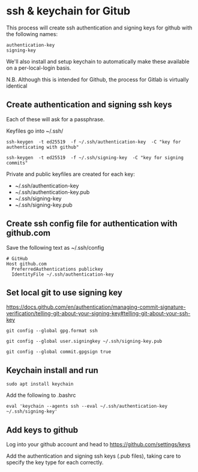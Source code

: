 # ssh & keychain for Gitub

This process will create ssh authentication and signing keys for github with the following names:

	authentication-key
	signing-key

We'll also install and setup keychain to automatically make these available on a per-local-login basis.

N.B. Although this is intended for Github, the process for Gitlab is virtually identical

## Create authentication and signing ssh keys
Each of these will ask for a passphrase.

Keyfiles go into ~/.ssh/

	ssh-keygen  -t ed25519  -f ~/.ssh/authentication-key  -C "key for authenticating with github"

	ssh-keygen  -t ed25519  -f ~/.ssh/signing-key  -C "key for signing commits"

Private and public keyfiles are created for each key:

-	~/.ssh/authentication-key
-	~/.ssh/authentication-key.pub
-	~/.ssh/signing-key
-	~/.ssh/signing-key.pub

## Create ssh config file for authentication with github.com
Save the following text as ~/.ssh/config

	# GitHub
	Host github.com
	  PreferredAuthentications publickey
	  IdentityFile ~/.ssh/authentication-key




## Set local git to use signing key
https://docs.github.com/en/authentication/managing-commit-signature-verification/telling-git-about-your-signing-key#telling-git-about-your-ssh-key


	git config --global gpg.format ssh

	git config --global user.signingkey ~/.ssh/signing-key.pub

	git config --global commit.gpgsign true



## Keychain install and run

	sudo apt install keychain

Add the following to .bashrc

	eval 'keychain --agents ssh --eval ~/.ssh/authentication-key ~/.ssh/signing-key'



## Add keys to github

Log into your github account and head to https://github.com/settings/keys

Add the authentication and signing ssh keys (.pub files), taking care to specify the key type for each correctly.



